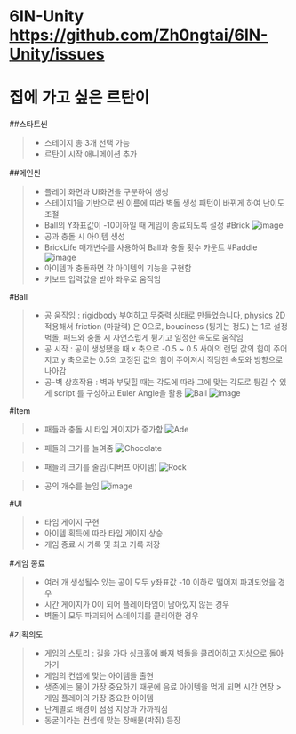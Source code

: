 # 6IN-Unity https://github.com/Zh0ngtai/6IN-Unity/issues

# 집에 가고 싶은 르탄이

##스타트씬

> - 스테이지 총 3개 선택 가능
> - 르탄이 시작 애니메이션 추가

##메인씬
> - 플레이 화면과 UI화면을 구분하여 생성
> - 스테이지1을 기반으로 씬 이름에 따라 벽돌 생성 패턴이 바뀌게 하여 난이도 조절
> - Ball의 Y좌표값이 -10이하일 때 게임이 종료되도록 설정
#Brick
![image](https://github.com/Zh0ngtai/6IN-Unity/assets/149444430/47e02a08-3a99-4958-92c9-db52d0d60962)
> - 공과 충돌 시 아이템 생성
> - BrickLife 매개변수를 사용하여 Ball과 충돌 횟수 카운트
#Paddle
![image](https://github.com/Zh0ngtai/6IN-Unity/assets/149444430/4c843ba9-0209-4a0f-9788-040306a18a03)
> - 아이템과 충돌하면 각 아이템의 기능을 구현함
> - 키보드 입력값을 받아 좌우로 움직임

#Ball

> - 공 움직임 : rigidbody 부여하고 무중력 상태로 만들었습니다, physics 2D 적용해서 friction (마찰력) 은 0으로, bouciness (튕기는 정도) 는 1로 설정
             벽돌, 패드와 충돌 시 자연스럽게 튕기고 일정한 속도로 움직임
> - 공 시작 : 공이 생성됐을 때 x 축으로 -0.5 ~ 0.5 사이의 랜덤 값의 힘이 주어지고 y 축으로는 0.5의 고정된 값의 힘이 주어져서 적당한 속도와 방향으로 나아감
> - 공-벽 상호작용 : 벽과 부딪힐 때는 각도에 따라 그에 맞는 각도로 튕길 수 있게 script 를 구성하고 Euler Angle을 활용
 ![Ball](https://github.com/Zh0ngtai/6IN-Unity/assets/149444430/a0968c87-ae6a-434a-9c0d-c3c9513134d6)
 ![image](https://github.com/Zh0ngtai/6IN-Unity/assets/149444430/48fc66cd-2c27-422d-949b-345c98ac507a)

#Item
> - 패들과 충돌 시 타임 게이지가 증가함
![Ade](https://github.com/Zh0ngtai/6IN-Unity/assets/149444430/fda26411-f43e-4f70-90a1-8db9536858be)

> - 패들의 크기를 늘여줌
![Chocolate](https://github.com/Zh0ngtai/6IN-Unity/assets/149444430/d62a61eb-5429-47cc-97d0-0ab4d6b66506)

> - 패들의 크기를 줄임(디버프 아이템)
![Rock](https://github.com/Zh0ngtai/6IN-Unity/assets/149444430/d7cdf5d7-78f8-43fb-9d77-929716b4c7e9)

> - 공의 개수를 늘임
![image](https://github.com/Zh0ngtai/6IN-Unity/assets/149444430/c8db3623-1eb3-4dbc-be99-58773f651689)


#UI
> - 타임 게이지 구현
> - 아이템 획득에 따라 타임 게이지 상승
> - 게임 종료 시 기록 및 최고 기록 저장

#게임 종료
> - 여러 개 생성될수 있는 공이 모두 y좌표값 -10 이하로 떨어져 파괴되었을 경우
> - 시간 게이지가 0이 되어 플레이타임이 남아있지 않는 경우
> - 벽돌이 모두 파괴되어 스테이지를 클리어한 경우

#기획의도
> - 게임의 스토리 : 길을 가다 싱크홀에 빠져 벽돌을 클리어하고 지상으로 돌아가기
> - 게임의 컨셉에 맞는 아이템들 출현
> - 생존에는 물이 가장 중요하기 때문에 음료 아이템을 먹게 되면 시간 연장 > 게임 플레이의 가장 중요한 아이템
> - 단계별로 배경이 점점 지상과 가까워짐
> - 동굴이라는 컨셉에 맞는 장애물(박쥐) 등장
